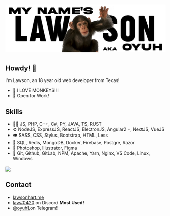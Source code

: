 <h1 align="center">
  <img src="https://raw.githubusercontent.com/oyuh/oyuh/master/Banner.png" alt="Lawson Hart" />
</h1>

## Howdy! 👋
I'm Lawson, an 18 year old web developer from Texas!

- 🐒 I LOVE MONKEYS!!!
- 🧭 Open for Work!

## Skills
- 👨‍💻 JS, PHP, C++, C#, PY, JAVA, TS, RUST
- ⚙️ NodeJS, ExpressJS, ReactJS, ElectronJS, Angular2 +, NextJS, VueJS
- 👁️ SASS, CSS, Stylus, Bootstrap, HTML, Less
- 💽 SQL, Redis, MongoDB, Docker, Firebase, Postgre, Razor
- 🎨 Photoshop, Illustrator, Figma
- 💾 Git, Github, GitLab, NPM, Apache, Yarn, Nginx, VS Code, Linux, Windows

<a href="https://github.com/anuraghazra/github-readme-stats">
  <img align="center" src="https://github-readme-stats.vercel.app/api?username=oyuh&show_icons=true&theme=prussian" />
</a>

## Contact
- [lawsonhart.me](https://lawsonhart.me)
- [law#0420](https://discordapp.com/users/527167786200465418) on Discord **Most Used!**
- [@oyuhL](https://t.me/oyuhL)on Telegram!
